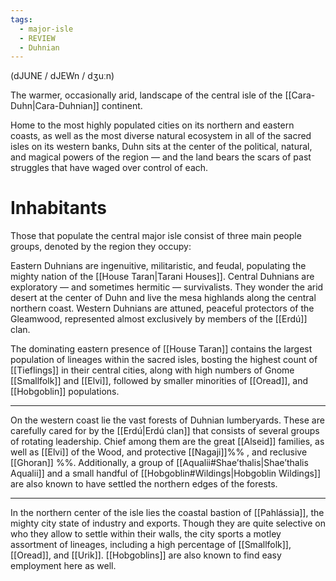 ```yaml
---
tags:
  - major-isle
  - REVIEW
  - Duhnian
---
```

(dJUNE / dJEWn / dʒuːn)

The warmer, occasionally arid, landscape of the central isle of the [[Cara-Duhn|Cara-Duhnian]] continent.

Home to the most highly populated cities on its northern and eastern coasts, as well as the most diverse natural ecosystem in all of the sacred isles on its western banks, Duhn sits at the center of the political, natural, and magical powers of the region — and the land bears the scars of past struggles that have waged over control of each.

# Inhabitants
Those that populate the central major isle consist of three main people groups, denoted by the region they occupy:

Eastern Duhnians are ingenuitive, militaristic, and feudal, populating the mighty nation of the [[House Taran|Tarani Houses]].
Central Duhnians are exploratory — and sometimes hermitic — survivalists. They wonder the arid desert at the center of Duhn and live the mesa highlands along the central northern coast. 
Western Duhnians are attuned, peaceful protectors of the Gleamwood, represented almost exclusively by members of the [[Erdú]] clan.

The dominating eastern presence of [[House Taran]] contains the largest population of lineages within the sacred isles, bosting the highest count of [[Tieflings]] in their central cities, along with high numbers of Gnome [[Smallfolk]] and [[Elvi]], followed by smaller minorities of [[Oread]], and [[Hobgoblin]] populations.

- - -
On the western coast lie the vast forests of Duhnian lumberyards. These are carefully cared for by the [[Erdú|Erdú clan]] that consists of several groups of rotating leadership. Chief among them are the great [[Alseid]] families, as well as [[Elvi]] of the Wood, and protective [[Nagaji]]%% , and reclusive [[Ghoran]] %%. Additionally, a group of [[Aqualii#Shae’thalis|Shae’thalis Aqualii]] and a small handful of [[Hobgoblin#Wildings|Hobgoblin Wildings]] are also known to have settled the northern edges of the forests.

- - -
In the northern center of the isle lies the coastal bastion of [[Pahlássia]], the mighty city state of industry and exports. Though they are quite selective on who they allow to settle within their walls, the city sports a motley assortment of lineages, including a high percentage of [[Smallfolk]], [[Oread]], and [[Urik]]. [[Hobgoblins]] are also known to find easy employment here as well.